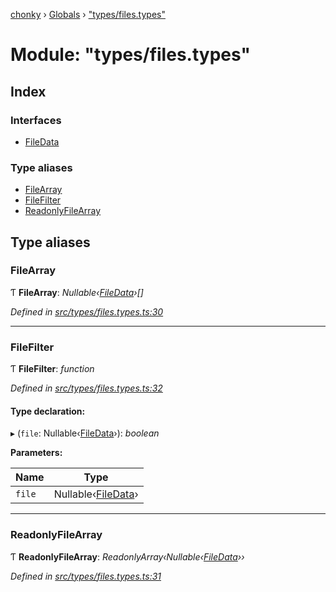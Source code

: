 [chonky](../README.md) › [Globals](../globals.md) › ["types/files.types"](_types_files_types_.md)

# Module: "types/files.types"

## Index

### Interfaces

* [FileData](../interfaces/_types_files_types_.filedata.md)

### Type aliases

* [FileArray](_types_files_types_.md#filearray)
* [FileFilter](_types_files_types_.md#filefilter)
* [ReadonlyFileArray](_types_files_types_.md#readonlyfilearray)

## Type aliases

###  FileArray

Ƭ **FileArray**: *Nullable‹[FileData](../interfaces/_types_files_types_.filedata.md)›[]*

*Defined in [src/types/files.types.ts:30](https://github.com/TimboKZ/Chonky/blob/ce1f2d4/src/types/files.types.ts#L30)*

___

###  FileFilter

Ƭ **FileFilter**: *function*

*Defined in [src/types/files.types.ts:32](https://github.com/TimboKZ/Chonky/blob/ce1f2d4/src/types/files.types.ts#L32)*

#### Type declaration:

▸ (`file`: Nullable‹[FileData](../interfaces/_types_files_types_.filedata.md)›): *boolean*

**Parameters:**

Name | Type |
------ | ------ |
`file` | Nullable‹[FileData](../interfaces/_types_files_types_.filedata.md)› |

___

###  ReadonlyFileArray

Ƭ **ReadonlyFileArray**: *ReadonlyArray‹Nullable‹[FileData](../interfaces/_types_files_types_.filedata.md)››*

*Defined in [src/types/files.types.ts:31](https://github.com/TimboKZ/Chonky/blob/ce1f2d4/src/types/files.types.ts#L31)*
